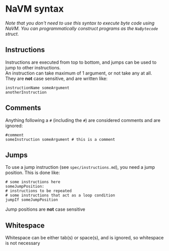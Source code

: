 # NaVM syntax

_Note that you don't need to use this syntax to execute byte code using NaVM. You can programmatically construct programs as the `NaBytecode` struct._  

## Instructions
Instructions are executed from top to bottom, and jumps can be used to jump to other instructions.  
An instruction can take maximum of 1 argument, or not take any at all.  
They are **not** case sensitive, and are written like:  
```
instructionName someArgument
anotherInstruction
```

## Comments
Anything following a `#` (including the `#`) are considered comments and are ignored:  

```
#comment
someInstruction someArgument # this is a comment
```

## Jumps
To use a jump instruction (see `spec/instructions.md`), you need a jump position. This is done like:  

```
# some instructions here
someJumpPosition:
# instructions to be repeated
# some instructions that act as a loop condition
jumpIf someJumpPosition
```

Jump positions are **not** case sensitive

## Whitespace
Whitespace can be either tab(s) or space(s), and is ignored, so whitespace is not necessary
